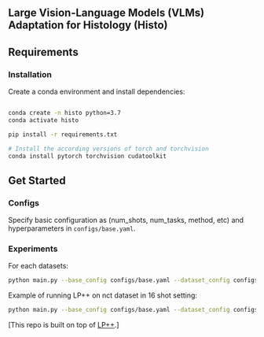 

## Large Vision-Language Models (VLMs)  Adaptation for Histology (Histo)

## Requirements
### Installation
Create a conda environment and install dependencies:
```bash

conda create -n histo python=3.7
conda activate histo

pip install -r requirements.txt

# Install the according versions of torch and torchvision
conda install pytorch torchvision cudatoolkit
```


## Get Started
### Configs
Specify basic configuration as (num_shots, num_tasks, method, etc) and hyperparameters in `configs/base.yaml`. 

### Experiments


For each datasets:

```bash
python main.py --base_config configs/base.yaml --dataset_config configs/{dataset_name}.yaml
```

Example of running LP++ on nct dataset in 16 shot setting:
```bash
python main.py --base_config configs/base.yaml --dataset_config configs/nct.yaml --opt root_path {DATA_PATH} output_dir {OUTPUT_PATH} method LinearProbe_P2  shots 16 tasks 5
```


[This repo is built on top of [LP++](https://github.com/FereshteShakeri/FewShot-CLIP-Strong-Baseline).]

